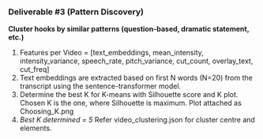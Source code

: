 ### Deliverable #3 (Pattern Discovery)

**Cluster hooks by similar patterns (question-based, dramatic statement, etc.)**
1. Features per Video = [text_embeddings, mean_intensity, intensity_variance, speech_rate, pitch_variance, cut_count, overlay_text, cut_freq]
2. Text embeddings are extracted based on first N words (N=20) from the transcript using the sentence-transformer model.
3. Determine the best K for K-means with Silhouette score and K plot. Chosen K is the one, where Silhouette is maximum. Plot attached as Choosing_K.png
4. _Best K determined = 5_ Refer video_clustering.json for cluster centre and elements.
